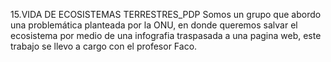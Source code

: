 15.VIDA DE ECOSISTEMAS TERRESTRES_PDP
Somos un grupo que abordo una problemática planteada por la ONU, en donde queremos salvar el ecosistema por medio de una infografia traspasada a una pagina web, este trabajo se llevo a cargo con el profesor Faco.